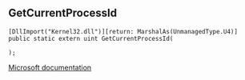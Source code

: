 ## GetCurrentProcessId

```
[DllImport("Kernel32.dll")][return: MarshalAs(UnmanagedType.U4)]
public static extern uint GetCurrentProcessId(
   
);
```

[Microsoft documentation](https://docs.microsoft.com/en-us/windows/win32/api/processthreadsapi/nf-processthreadsapi-getcurrentprocessid)
